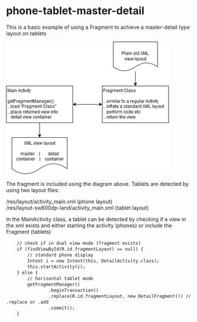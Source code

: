 # phone-tablet-master-detail
This is a basic example of using a Fragment to achieve a master-detail type layout on tablets

![alt text](master-detail-flowchart.png)

The fragment is included using the diagram above. Tablets are detected by using two layout files:

/res/layout/activity_main.xml (phone layout)  
/res/layout-sw600dp-land/activity_main.xml (tablet layout)  

In the MainActivity class, a tablet can be detected by checking if a view in the xml exists and either starting the activity (phones) or include the Fragment (tablets)

        // check if in dual view mode (fragment exists)
        if (findViewById(R.id.fragmentLayout) == null) {
            // standard phone display
            Intent i = new Intent(this, DetailActivity.class);
            this.startActivity(i);
        } else {
            // horisontal tablet mode
            getFragmentManager()
                    .beginTransaction()
                    .replace(R.id.fragmentLayout, new DetailFragment()) // .replace or .add
                    .commit();
        }
